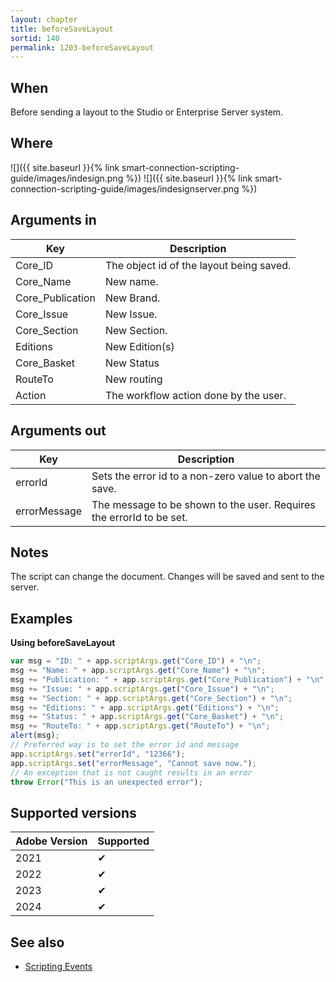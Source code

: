 ```yaml
---
layout: chapter
title: beforeSaveLayout
sortid: 140
permalink: 1203-beforeSaveLayout
---
```


## When

Before sending a layout to the Studio or Enterprise Server system.

## Where

![]({{ site.baseurl }}{% link smart-connection-scripting-guide/images/indesign.png %}) ![]({{ site.baseurl }}{% link smart-connection-scripting-guide/images/indesignserver.png %})

## Arguments in

| Key              | Description                              |
| ---------------- | ---------------------------------------- |
| Core_ID          | The object id of the layout being saved. |
| Core_Name        | New name.                                |
| Core_Publication | New Brand.                               |
| Core_Issue       | New Issue.                               |
| Core_Section     | New Section.                             |
| Editions         | New Edition(s)                           |
| Core_Basket      | New Status                               |
| RouteTo          | New routing                              |
| Action           | The workflow action done by the user.    |

## Arguments out

| Key          | Description                                                          |
| ------------ | -------------------------------------------------------------------- |
| errorId      | Sets the error id to a non-zero value to abort the save.             |
| errorMessage | The message to be shown to the user. Requires the errorId to be set. |

## Notes

The script can change the document. Changes will be saved and sent to the server.

## Examples

**Using beforeSaveLayout**

```javascript
var msg = "ID: " + app.scriptArgs.get("Core_ID") + "\n";
msg += "Name: " + app.scriptArgs.get("Core_Name") + "\n";
msg += "Publication: " + app.scriptArgs.get("Core_Publication") + "\n";
msg += "Issue: " + app.scriptArgs.get("Core_Issue") + "\n";
msg += "Section: " + app.scriptArgs.get("Core_Section") + "\n";
msg += "Editions: " + app.scriptArgs.get("Editions") + "\n";
msg += "Status: " + app.scriptArgs.get("Core_Basket") + "\n";
msg += "RouteTo: " + app.scriptArgs.get("RouteTo") + "\n";
alert(msg);
// Preferred way is to set the error id and message
app.scriptArgs.set("errorId", "12366");
app.scriptArgs.set("errorMessage", "Cannot save now.");
// An exception that is not caught results in an error
throw Error("This is an unexpected error");
```

## Supported versions

| Adobe Version | Supported |
| ------------- | --------- |
| 2021          | ✔         |
| 2022          | ✔         |
| 2023          | ✔         |
| 2024          | ✔         |

## See also

- [Scripting Events](./index.md)
